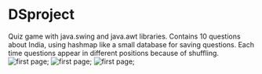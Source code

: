 # DSproject

Quiz game with java.swing and java.awt libraries.
Contains 10 questions about India, using hashmap like a small database for saving questions.
Each time questions appear in different positions because of shuffling.
![first page](https://i.imgur.com/CLQWJHd.png);
![first page](https://i.imgur.com/7bowc7x.png);
![first page](https://i.imgur.com/OQKUBom.png);
